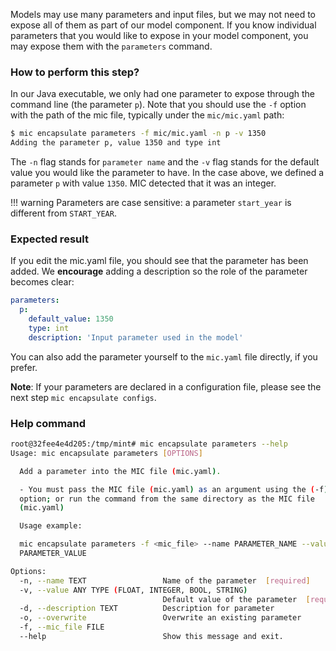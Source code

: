 Models may use many parameters and input files, but we may not need to expose all of them as part of our model component. If you know individual parameters that you would like to expose in your model component, you may expose them with the `parameters` command.

### How to perform this step?

In our Java executable, we only had one parameter to expose through the command line (the parameter `p`). Note that you should use the `-f` option with the path of the mic file, typically under the `mic/mic.yaml` path:

```bash
$ mic encapsulate parameters -f mic/mic.yaml -n p -v 1350
Adding the parameter p, value 1350 and type int
```
The `-n` flag stands for `parameter name` and the `-v` flag stands for the default value you would like the parameter to have. In the case above, we defined a parameter `p` with value `1350`. MIC detected that it was an integer.

!!! warning
    Parameters are case sensitive: a parameter `start_year` is different from `START_YEAR`.

### Expected result

If you edit the mic.yaml file, you should see that the parameter has been added. We **encourage** adding a description so the role of the parameter becomes clear:

```yaml
parameters:
  p:
    default_value: 1350
    type: int
    description: 'Input parameter used in the model'
```

You can also add the parameter yourself to the `mic.yaml` file directly, if you prefer.

**Note**: If your parameters are declared in a configuration file, please see the next step `mic encapsulate configs`.

### Help command

```bash
root@32fee4e4d205:/tmp/mint# mic encapsulate parameters --help
Usage: mic encapsulate parameters [OPTIONS]

  Add a parameter into the MIC file (mic.yaml).

  - You must pass the MIC file (mic.yaml) as an argument using the (-f)
  option; or run the command from the same directory as the MIC file
  (mic.yaml)

  Usage example:

  mic encapsulate parameters -f <mic_file> --name PARAMETER_NAME --value
  PARAMETER_VALUE

Options:
  -n, --name TEXT                 Name of the parameter  [required]
  -v, --value ANY TYPE (FLOAT, INTEGER, BOOL, STRING)
                                  Default value of the parameter  [required]
  -d, --description TEXT          Description for parameter
  -o, --overwrite                 Overwrite an existing parameter
  -f, --mic_file FILE
  --help                          Show this message and exit.
```


